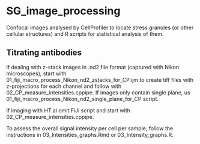 # SG_image_processing
Confocal images analysed by CellProfiler to locate stress granules (or other cellular structures) and R scripts for statistical analysis of them.

## Titrating antibodies
If dealing with z-stack images in .nd2 file format (captured with Nikon microscopes), start with 01_fiji_macro_process_Nikon_nd2_zstacks_for_CP.ijm to create tiff files with z-projections for each channel and follow with 02_CP_measure_intensities.cppipe.
If images only contain single plane, us 01_fiji_macro_process_Nikon_nd2_single_plane_for_CP script.

If imaging with HT.ai omit FiJi script and start with 02_CP_measure_intensities.cppipe.

To assess the overall signal intensity per cell per sample, follow the instructions in 03_Intensities_graphs.Rmd or 03_Intensity_graphs.R.
